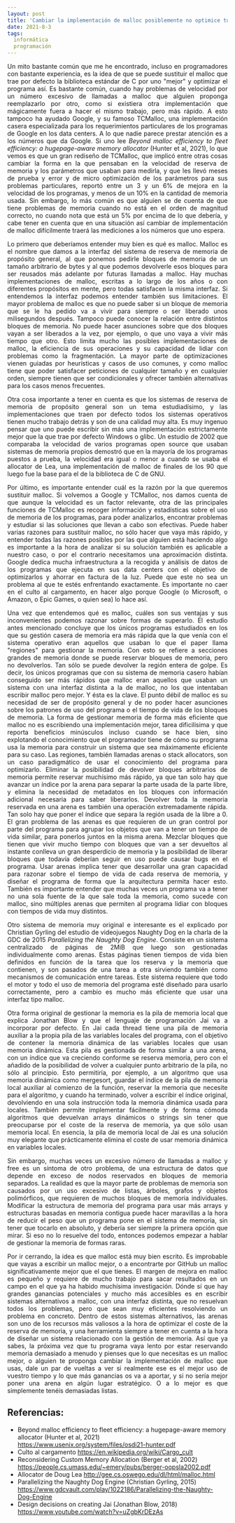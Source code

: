 ```yaml
---
layout: post
title: 'Cambiar la implementación de malloc posiblemente no optimice tu programa'
date: 2021-8-3
tags:
  informática
  programación
---
```

<p style='text-align: justify;'>Un mito bastante común que me he encontrado, incluso en programadores con bastante experiencia, es la idea de que se puede sustituir el malloc que trae por defecto la biblioteca estándar de C por uno "mejor" y optimizar el programa así. Es bastante común, cuando hay problemas de velocidad por un número excesivo de llamadas a malloc que alguien proponga reemplazarlo por otro, como si existiera otra implementación que mágicamente fuera a hacer el mismo trabajo, pero más rápido. A esto tampoco ha ayudado Google, y su famoso TCMalloc, una implementación casera especializada para los requerimientos particulares de los programas de Google en los data centers. A lo que nadie parece prestar atención es a los números que da Google. Si uno lee <i>Beyond malloc efficiency to fleet efficiency: a hugepage-aware memory allocator</i> (Hunter et al, 2021), lo que vemos es que un gran rediseño de TCMalloc, que implicó entre otras cosas cambiar la forma en la que pensaban en la velocidad de reserva de memoria y los parámetros que usaban para medirla, y que les llevó meses de prueba y error y de micro optimización de los parámetros para sus problemas particulares, reportó entre un 3 y un 6% de mejora en la velocidad de los programas, y menos de un 10% en la cantidad de memoria usada. Sin embargo, lo más común es que alguien se de cuenta de que tiene problemas de memoria cuando no está en el orden de magnitud correcto, no cuando nota que está un 5% por encima de lo que debería, y cabe tener en cuenta que en una situación así cambiar de implementación de malloc difícilmente traerá las mediciones a los números que uno espera.</p>

<p style='text-align: justify;'>Lo primero que deberíamos entender muy bien es qué es malloc. Malloc es el nombre que damos a la interfaz del sistema de reserva de memoria de propósito general, al que ponemos pedirle bloques de memoria de un tamaño arbitrario de bytes y al que podemos devolverle esos bloques para ser reusados más adelante por futuras llamadas a malloc. Hay muchas implementaciones de malloc, escritas a lo largo de los años o con diferentes propósitos en mente, pero todas satisfacen la misma interfaz. Si entendemos la interfaz podemos entender también sus limitaciones. El mayor problema de malloc es que no puede saber si un bloque de memoria que se le ha pedido va a vivir para siempre o ser liberado unos milisegundos después. Tampoco puede conocer la relación entre distintos bloques de memoria. No puede hacer asunciones sobre que dos bloques vayan a ser liberados a la vez, por ejemplo, o que uno vaya a vivir más tiempo que otro. Esto limita mucho las posibles implementaciones de malloc, la eficiencia de sus operaciones y su capacidad de lidiar con problemas como la fragmentación. La mayor parte de optimizaciones vienen guiadas por heurísticas y casos de uso comunes, y como malloc tiene que poder satisfacer peticiones de cualquier tamaño y en cualquier orden, siempre tienen que ser condicionales y ofrecer también alternativas para los casos menos frecuentes.</p>

<p style='text-align: justify;'>Otra cosa importante a tener en cuenta es que los sistemas de reserva de memoria de propósito general son un tema estudiadísimo, y las implementaciones que traen por defecto todos los sistemas operativos tienen mucho trabajo detrás y son de una calidad muy alta. Es muy ingenuo pensar que uno puede escribir sin más una implementación estrictamente mejor que la que trae por defecto Windows o glibc. Un estudio de 2002 que comparaba la velocidad de varios programas open source que usaban sistemas de memoria propios demostró que en la mayoría de los programas puestos a prueba, la velocidad era igual o menor a cuando se usaba el allocator de Lea, una implementación de malloc de finales de los 90 que luego fue la base para el de la biblioteca de C de GNU.</p>

<p style='text-align: justify;'>Por último, es importante entender cuál es la razón por la que queremos sustituir malloc. Si volvemos a Google y TCMalloc, nos damos cuenta de que aunque la velocidad es un factor relevante, otra de las principales funciones de TCMalloc es recoger información y estadísticas sobre el uso de memoria de los programas, para poder analizarlos, encontrar problemas y estudiar si las soluciones que llevan a cabo son efectivas. Puede haber varias razones para sustituir malloc, no sólo hacer que vaya más rápido, y entender todas las razones posibles por las que alguien está haciendo algo es importante a la hora de analizar si su solución también es aplicable a nuestro caso, o por el contrario necesitamos una aproximación distinta. Google dedica mucha infraestructura a la recogida y análisis de datos de los programas que ejecuta en sus data centers con el objetivo de optimizarlos y ahorrar en factura de la luz. Puede que este no sea un problema al que te estés enfrentando exactamente. Es importante no caer en el culto al cargamento, en hacer algo porque Google (o Microsoft, o Amazon, o Epic Games, o quien sea) lo hace así.</p>

<p style='text-align: justify;'>Una vez que entendemos qué es malloc, cuáles son sus ventajas y sus inconvenientes podemos razonar sobre formas de superarlo. El estudio antes mencionado concluye que los únicos programas estudiados en los que su gestión casera de memoria era más rápida que la que venía con el sistema operativo eran aquellos que usaban lo que el paper llama "regiones" para gestionar la memoria. Con esto se refiere a secciones grandes de memoria donde se puede reservar bloques de memoria, pero no devolverlos. Tan sólo se puede devolver la región entera de golpe. Es decir, los únicos programas que con su sistema de memoria casero habían conseguido ser más rápidos que malloc eran aquellos que usaban un sistema con una interfaz distinta a la de malloc, no los que intentaban escribir malloc pero mejor. Y ésta es la clave. El punto débil de malloc es su necesidad de ser de propósito general y de no poder hacer asunciones sobre los patrones de uso del programa o el tiempo de vida de los bloques de memoria. La forma de gestionar memoria de forma más eficiente que malloc no es escribiendo una implementación mejor, tarea dificilísima y que reporta beneficios minúsculos incluso cuando se hace bien, sino explotando el conocimiento que el programador tiene de cómo su programa usa la memoria para construir un sistema que sea máximamente eficiente para su caso. Las regiones, también llamadas arenas o stack allocators, son un caso paradigmático de usar el conocimiento del programa para optimizarlo. Eliminar la posibilidad de devolver bloques arbitrarios de memoria permite reservar muchísimo más rápido, ya que tan solo hay que avanzar un índice por la arena para separar la parte usada de la parte libre, y elimina la necesidad de metadatos en los bloques con información adicional necesaria para saber liberarlos. Devolver toda la memoria reservada en una arena es también una operación extremadamente rápida. Tan solo hay que poner el índice que separa la región usada de la libre a 0. El gran problema de las arenas es que requieren de un gran control por parte del programa para agrupar los objetos que van a tener un tiempo de vida similar, para ponerlos juntos en la misma arena. Mezclar bloques que tienen que vivir mucho tiempo con bloques que van a ser devueltos al instante conlleva un gran desperdicio de memoria y la posibilidad de liberar bloques que todavía deberían seguir en uso puede causar bugs en el programa. Usar arenas implica tener que desarrollar una gran capacidad para razonar sobre el tiempo de vida de cada reserva de memoria, y diseñar el programa de forma que la arquitectura permita hacer esto. También es importante entender que muchas veces un programa va a tener no una sola fuente de la que sale toda la memoria, como sucede con malloc, sino múltiples arenas que permiten al programa lidiar con bloques con tiempos de vida muy distintos.</p>

<p style='text-align: justify;'>Otro sistema de memoria muy original e interesante es el explicado por Christian Gyrling del estudio de videojuegos Naughty Dog en la charla de la GDC de 2015 <i>Parallelizing the Naughty Dog Engine</i>. Consiste en un sistema centralizado de páginas de 2MiB que luego son gestionadas individualmente como arenas. Estas páginas tienen tiempos de vida bien definidos en función de la tarea que los reserva y la memoria que contienen, y son pasados de una tarea a otra sirviendo también como mecanismos de comunicación entre tareas. Este sistema requiere que todo el motor y todo el uso de memoria del programa esté diseñado para usarlo correctamente, pero a cambio es mucho más eficiente que usar una interfaz tipo malloc.</p>

<p style='text-align: justify;'>Otra forma original de gestionar la memoria es la pila de memoria local que explica Jonathan Blow y que el lenguaje de programación Jai va a incorporar por defecto. En Jai cada thread tiene una pila de memoria auxiliar a la propia pila de las variables locales del programa, con el objetivo de contener la memoria dinámica de las variables locales que usan memoria dinámica. Esta pila es gestionada de forma similar a una arena, con un índice que va creciendo conforme se reserva memoria, pero con el añadido de la posibilidad de volver a cualquier punto arbitrario de la pila, no sólo al principio. Esto permitiría, por ejemplo, a un algoritmo que usa memoria dinámica como mergesort, guardar el índice de la pila de memoria local auxiliar al comienzo de la función, reservar la memoria que necesite para el algoritmo, y cuando ha terminado, volver a escribir el índice original, devolviendo en una sola instrucción toda la memoria dinámica usada para locales. También permite implementar fácilmente y de forma cómoda algoritmos que devuelvan arrays dinámicos o strings sin tener que preocuparse por el coste de la reserva de memoria, ya que sólo usan memoria local. En esencia, la pila de memoria local de Jai es una solución muy elegante que prácticamente elimina el coste de usar memoria dinámica en variables locales.</p>

<p style='text-align: justify;'>Sin embargo, muchas veces un excesivo número de llamadas a malloc y free es un síntoma de otro problema, de una estructura de datos que depende en exceso de nodos reservados en bloques de memoria separados. La realidad es que la mayor parte de problemas de memoria son causados por un uso excesivo de listas, árboles, grafos y objetos polimórficos, que requieren de muchos bloques de memoria individuales. Modificar la estructura de memoria del programa para usar más arrays y estructuras basadas en memoria contigua puede hacer maravillas a la hora de reducir el peso que un programa pone en el sistema de memoria, sin tener que tocarlo en absoluto, y debería ser siempre la primera opción que mirar. Si eso no lo resuelve del todo, entonces podemos empezar a hablar de gestionar la memoria de formas raras.</p> 

<p style='text-align: justify;'>Por ir cerrando, la idea es que malloc está muy bien escrito. Es improbable que vayas a escribir un malloc mejor, o a encontrarte por GitHub un malloc significativamente mejor que el que tienes. El margen de mejora en malloc es pequeño y requiere de mucho trabajo para sacar resultados en un campo en el que ya ha habido muchísima investigación. Dónde sí que hay grandes ganancias potenciales y mucho más accesibles es en escribir sistemas alternativos a malloc, con una interfaz distinta, que no resuelvan todos los problemas, pero que sean muy eficientes resolviendo un problema en concreto. Dentro de estos sistemas alternativos, las arenas son uno de los recursos más valiosos a la hora de optimizar el coste de la reserva de memoria, y una herramienta siempre a tener en cuenta a la hora de diseñar un sistema relacionado con la gestión de memoria. Así que ya sabes, la próxima vez que tu programa vaya lento por estar reservando memoria demasiado a menudo y pienses que lo que necesitas es un malloc mejor, o alguien te proponga cambiar la implementación de malloc que usas, dale un par de vueltas a ver si realmente ese es el mejor uso de vuestro tiempo y lo que más ganancias os va a aportar, y si no sería mejor poner una arena en algún lugar estratégico. O a lo mejor es que simplemente tenéis demasiadas listas.</p>

## Referencias:

- Beyond malloc efficiency to fleet efficiency: a hugepage-aware memory allocator (Hunter et al, 2021) <a href="https://www.usenix.org/system/files/osdi21-hunter.pdf">https://www.usenix.org/system/files/osdi21-hunter.pdf</a>
- Culto al cargamento <a href="https://en.wikipedia.org/wiki/Cargo_cult">https://en.wikipedia.org/wiki/Cargo_cult</a>
- Reconsidering Custom Memory Allocation (Berger et al, 2002) <a href="https://people.cs.umass.edu/~emery/pubs/berger-oopsla2002.pdf">https://people.cs.umass.edu/~emery/pubs/berger-oopsla2002.pdf</a>
- Allocator de Doug Lea <a href="http://gee.cs.oswego.edu/dl/html/malloc.html">http://gee.cs.oswego.edu/dl/html/malloc.html</a>
- Parallelizing the Naughty Dog Engine (Christian Gyrling, 2015) <a href="https://www.gdcvault.com/play/1022186/Parallelizing-the-Naughty-Dog-Engine">https://www.gdcvault.com/play/1022186/Parallelizing-the-Naughty-Dog-Engine</a>
- Design decisions on creating Jai (Jonathan Blow, 2018) <a href="https://www.youtube.com/watch?v=uZgbKrDEzAs">https://www.youtube.com/watch?v=uZgbKrDEzAs</a>
